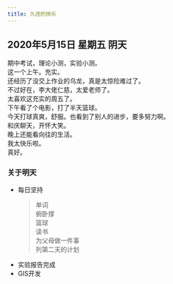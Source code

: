 ```yaml
---
title: 久违的快乐
---
```

## 2020年5月15日 星期五 阴天
期中考试，理论小测，实验小测。  
这一个上午。充实。  
还经历了没交上作业的乌龙，真是太惊险难过了。  
不过好在，李大佬仁慈，太爱老师了。  
太喜欢这充实的周五了。  
下午看了个电影，打了半天篮球。  
今天打球真爽，舒服。也看到了别人的进步，要多努力啊。  
和庆聊天，开怀大笑。  
晚上还能看向往的生活。  
我太快乐啦。  
真好。  
### 关于明天
* 每日坚持
	> 单词  
	> 俯卧撑  
	> 篮球  
	> 读书  
	> 为父母做一件事  
	> 列第二天的计划  
* 实验报告完成  
* GIS开发  